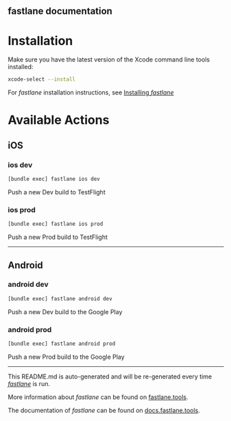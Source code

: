 ## fastlane documentation

# Installation

Make sure you have the latest version of the Xcode command line tools installed:

```sh
xcode-select --install
```

For _fastlane_ installation instructions, see
[Installing _fastlane_](https://docs.fastlane.tools/#installing-fastlane)

# Available Actions

## iOS

### ios dev

```sh
[bundle exec] fastlane ios dev
```

Push a new Dev build to TestFlight

### ios prod

```sh
[bundle exec] fastlane ios prod
```

Push a new Prod build to TestFlight

---

## Android

### android dev

```sh
[bundle exec] fastlane android dev
```

Push a new Dev build to the Google Play

### android prod

```sh
[bundle exec] fastlane android prod
```

Push a new Prod build to the Google Play

---

This README.md is auto-generated and will be re-generated every time
[_fastlane_](https://fastlane.tools) is run.

More information about _fastlane_ can be found on
[fastlane.tools](https://fastlane.tools).

The documentation of _fastlane_ can be found on
[docs.fastlane.tools](https://docs.fastlane.tools).
